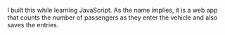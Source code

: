 I built this while learning JavaScript. As the name implies, it is a web app that counts the number of passengers as they enter the vehicle and also saves the entries.
